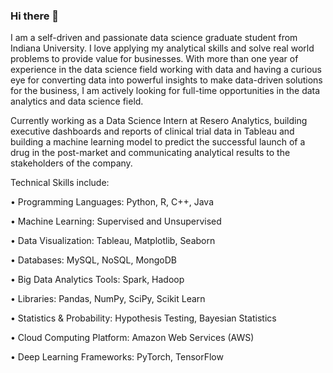 ### Hi there 👋

I am a self-driven and passionate data science graduate student from Indiana University. I love applying my analytical skills and solve real world problems to provide value for businesses. With more than one year of experience in the data science field working with data and having a curious eye for converting data into powerful insights to make data-driven solutions for the business, I am actively looking for full-time opportunities in the data analytics and data science field.

Currently working as a Data Science Intern at Resero Analytics, building executive dashboards and reports of clinical trial data in Tableau and building a machine learning model to predict the successful launch of a drug in the post-market and communicating analytical results to the stakeholders of the company.

Technical Skills include:

• Programming Languages: Python, R, C++, Java

• Machine Learning: Supervised and Unsupervised

• Data Visualization: Tableau, Matplotlib, Seaborn

• Databases: MySQL, NoSQL, MongoDB

• Big Data Analytics Tools: Spark, Hadoop

• Libraries: Pandas, NumPy, SciPy, Scikit Learn

• Statistics & Probability: Hypothesis Testing, Bayesian Statistics

• Cloud Computing Platform: Amazon Web Services (AWS)

• Deep Learning Frameworks: PyTorch, TensorFlow

<!--
**aafaz/aafaz** is a ✨ _special_ ✨ repository because its `README.md` (this file) appears on your GitHub profile.

Here are some ideas to get you started:

- 🔭 I’m currently working on ...
- 🌱 I’m currently learning ...
- 👯 I’m looking to collaborate on ...
- 🤔 I’m looking for help with ...
- 💬 Ask me about ...
- 📫 How to reach me: ...
- 😄 Pronouns: ...
- ⚡ Fun fact: ...
-->
